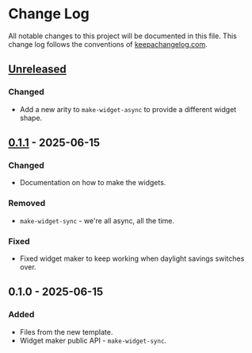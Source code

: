 # Change Log
All notable changes to this project will be documented in this file. This change log follows the conventions of [keepachangelog.com](http://keepachangelog.com/).

## [Unreleased]
### Changed
- Add a new arity to `make-widget-async` to provide a different widget shape.

## [0.1.1] - 2025-06-15
### Changed
- Documentation on how to make the widgets.

### Removed
- `make-widget-sync` - we're all async, all the time.

### Fixed
- Fixed widget maker to keep working when daylight savings switches over.

## 0.1.0 - 2025-06-15
### Added
- Files from the new template.
- Widget maker public API - `make-widget-sync`.

[Unreleased]: https://github.com/ok/hola-tact-meet/compare/0.1.1...HEAD
[0.1.1]: https://github.com/ok/hola-tact-meet/compare/0.1.0...0.1.1

